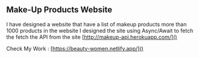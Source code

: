 ## Make-Up Products Website

I have designed a website that have a list of makeup products more than 1000 products in the website I designed the site using Async/Await to fetch the fetch the API from the site [http://makeup-api.herokuapp.com/]()

Check My Work : [https://beauty-women.netlify.app/]()
